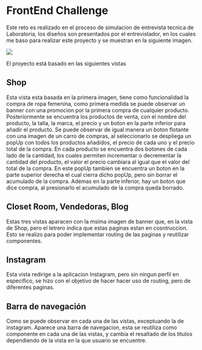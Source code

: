 # FrontEnd Challenge

Este reto es realizado en el proceso de simulacion de entrevista tecnica de Laboratoria, los diseños son presentados por el entrevistador, en los cuales me baso para realizar este proyecto y se muestran en la siguiente imagen.

<img src="src\assets\frontend-challenge.png"/>

El proyecto está basado en las siguientes vistas

## Shop 

Esta vista esta basada en la primera imagen, tiene como funcionalidad la compra de ropa femenina, como primera medida se puede observar un banner con una promocion por la primera compra de cualquier producto.
Posteriormente se encuentra los productos de venta, con el nombre del producto, la talla, la marca, el precio y un boton en la parte inferior para añadir el producto. 
Se puede observar de igual manera un boton flotante con una imagen de un carro de compras, al seleccionarlo se despliega un popUp con todos los productos añadidos, el precio de cada uno y el precio total de la compra. En cada producto se encuentra dos botones de cada lado de la cantidad, los cuales permiten incrementar o decrementar la cantidad del producto, el valor el precio cambiara al igual que el valor del total de la compra. En este popUp tambien se encuentra un boton en la parte superior derecha el cual cierra dicho popUp, pero sin borrar el acumulado de la compra. 
Ademas en la parte inferior, hay un boton que dice compra, al presionarlo el acumulado de la compra queda borrado.

## Closet Room, Vendedoras, Blog

Estas tres vistas aparacen con la msima imagen de banner que, en la vista de Shop, pero el letrero indica que estas paginas estan en cosntruccion. Esto se realizo para poder implementar routing de las paginas y reutilizar componentes. 

## Instagram

Esta vista redirige a la aplicacion Instagram, pero sin ningun perfil en especifico, se hizo con el objetivo de hacer hacer uso de routing, pero de diferentes paginas.

## Barra de navegación

Como se puede observar en cada una de las vistas, exceptuando la de instagram. Aparece una barra de navegacion, esta se reutiliza como componente en cada una de las vistas, y cambia el resaltado de los titulos dependiendo de la vista en la que usuario se encuentre.
